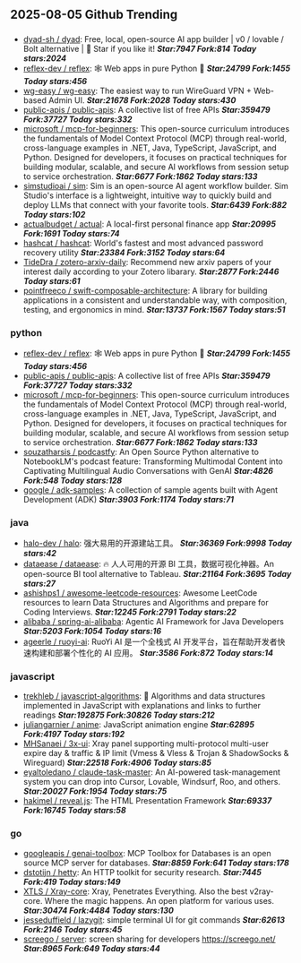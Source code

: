## 2025-08-05 Github Trending

### 
* [dyad-sh / dyad](https://github.com/dyad-sh/dyad): Free, local, open-source AI app builder | v0 / lovable / Bolt alternative | 🌟 Star if you like it! ***Star:7947 Fork:814 Today stars:2024***
* [reflex-dev / reflex](https://github.com/reflex-dev/reflex): 🕸️ Web apps in pure Python 🐍 ***Star:24799 Fork:1455 Today stars:456***
* [wg-easy / wg-easy](https://github.com/wg-easy/wg-easy): The easiest way to run WireGuard VPN + Web-based Admin UI. ***Star:21678 Fork:2028 Today stars:430***
* [public-apis / public-apis](https://github.com/public-apis/public-apis): A collective list of free APIs ***Star:359479 Fork:37727 Today stars:332***
* [microsoft / mcp-for-beginners](https://github.com/microsoft/mcp-for-beginners): This open-source curriculum introduces the fundamentals of Model Context Protocol (MCP) through real-world, cross-language examples in .NET, Java, TypeScript, JavaScript, and Python. Designed for developers, it focuses on practical techniques for building modular, scalable, and secure AI workflows from session setup to service orchestration. ***Star:6677 Fork:1862 Today stars:133***
* [simstudioai / sim](https://github.com/simstudioai/sim): Sim is an open-source AI agent workflow builder. Sim Studio's interface is a lightweight, intuitive way to quickly build and deploy LLMs that connect with your favorite tools. ***Star:6439 Fork:882 Today stars:102***
* [actualbudget / actual](https://github.com/actualbudget/actual): A local-first personal finance app ***Star:20995 Fork:1691 Today stars:74***
* [hashcat / hashcat](https://github.com/hashcat/hashcat): World's fastest and most advanced password recovery utility ***Star:23384 Fork:3152 Today stars:64***
* [TideDra / zotero-arxiv-daily](https://github.com/TideDra/zotero-arxiv-daily): Recommend new arxiv papers of your interest daily according to your Zotero libarary. ***Star:2877 Fork:2446 Today stars:61***
* [pointfreeco / swift-composable-architecture](https://github.com/pointfreeco/swift-composable-architecture): A library for building applications in a consistent and understandable way, with composition, testing, and ergonomics in mind. ***Star:13737 Fork:1567 Today stars:51***

### python
* [reflex-dev / reflex](https://github.com/reflex-dev/reflex): 🕸️ Web apps in pure Python 🐍 ***Star:24799 Fork:1455 Today stars:456***
* [public-apis / public-apis](https://github.com/public-apis/public-apis): A collective list of free APIs ***Star:359479 Fork:37727 Today stars:332***
* [microsoft / mcp-for-beginners](https://github.com/microsoft/mcp-for-beginners): This open-source curriculum introduces the fundamentals of Model Context Protocol (MCP) through real-world, cross-language examples in .NET, Java, TypeScript, JavaScript, and Python. Designed for developers, it focuses on practical techniques for building modular, scalable, and secure AI workflows from session setup to service orchestration. ***Star:6677 Fork:1862 Today stars:133***
* [souzatharsis / podcastfy](https://github.com/souzatharsis/podcastfy): An Open Source Python alternative to NotebookLM's podcast feature: Transforming Multimodal Content into Captivating Multilingual Audio Conversations with GenAI ***Star:4826 Fork:548 Today stars:128***
* [google / adk-samples](https://github.com/google/adk-samples): A collection of sample agents built with Agent Development (ADK) ***Star:3903 Fork:1174 Today stars:71***

### java
* [halo-dev / halo](https://github.com/halo-dev/halo): 强大易用的开源建站工具。 ***Star:36369 Fork:9998 Today stars:42***
* [dataease / dataease](https://github.com/dataease/dataease): 🔥 人人可用的开源 BI 工具，数据可视化神器。An open-source BI tool alternative to Tableau. ***Star:21164 Fork:3695 Today stars:27***
* [ashishps1 / awesome-leetcode-resources](https://github.com/ashishps1/awesome-leetcode-resources): Awesome LeetCode resources to learn Data Structures and Algorithms and prepare for Coding Interviews. ***Star:12245 Fork:2791 Today stars:22***
* [alibaba / spring-ai-alibaba](https://github.com/alibaba/spring-ai-alibaba): Agentic AI Framework for Java Developers ***Star:5203 Fork:1054 Today stars:16***
* [ageerle / ruoyi-ai](https://github.com/ageerle/ruoyi-ai): RuoYi AI 是一个全栈式 AI 开发平台，旨在帮助开发者快速构建和部署个性化的 AI 应用。 ***Star:3586 Fork:872 Today stars:14***

### javascript
* [trekhleb / javascript-algorithms](https://github.com/trekhleb/javascript-algorithms): 📝 Algorithms and data structures implemented in JavaScript with explanations and links to further readings ***Star:192875 Fork:30826 Today stars:212***
* [juliangarnier / anime](https://github.com/juliangarnier/anime): JavaScript animation engine ***Star:62895 Fork:4197 Today stars:192***
* [MHSanaei / 3x-ui](https://github.com/MHSanaei/3x-ui): Xray panel supporting multi-protocol multi-user expire day & traffic & IP limit (Vmess & Vless & Trojan & ShadowSocks & Wireguard) ***Star:22518 Fork:4906 Today stars:85***
* [eyaltoledano / claude-task-master](https://github.com/eyaltoledano/claude-task-master): An AI-powered task-management system you can drop into Cursor, Lovable, Windsurf, Roo, and others. ***Star:20027 Fork:1954 Today stars:75***
* [hakimel / reveal.js](https://github.com/hakimel/reveal.js): The HTML Presentation Framework ***Star:69337 Fork:16745 Today stars:58***

### go
* [googleapis / genai-toolbox](https://github.com/googleapis/genai-toolbox): MCP Toolbox for Databases is an open source MCP server for databases. ***Star:8859 Fork:641 Today stars:178***
* [dstotijn / hetty](https://github.com/dstotijn/hetty): An HTTP toolkit for security research. ***Star:7445 Fork:419 Today stars:149***
* [XTLS / Xray-core](https://github.com/XTLS/Xray-core): Xray, Penetrates Everything. Also the best v2ray-core. Where the magic happens. An open platform for various uses. ***Star:30474 Fork:4484 Today stars:130***
* [jesseduffield / lazygit](https://github.com/jesseduffield/lazygit): simple terminal UI for git commands ***Star:62613 Fork:2146 Today stars:45***
* [screego / server](https://github.com/screego/server): screen sharing for developers https://screego.net/ ***Star:8965 Fork:649 Today stars:44***
